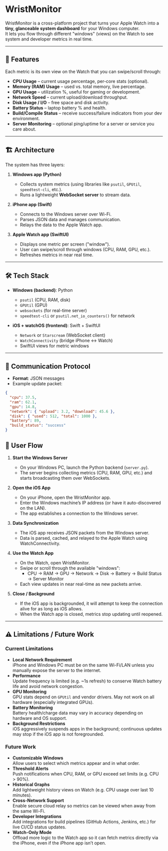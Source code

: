 # WristMonitor
WristMonitor is a cross-platform project that turns your Apple Watch into a **tiny, glanceable system dashboard** for your Windows computer.  
It lets you flow through different "windows" (views) on the Watch to see system and developer metrics in real time.

---

## 🚀 Features

Each metric is its own view on the Watch that you can swipe/scroll through:

- **CPU Usage** – current usage percentage, per-core stats (optional).
- **Memory (RAM) Usage** – used vs. total memory, live percentage.
- **GPU Usage** – utilization %, useful for gaming or development.
- **Network Speed** – current upload/download throughput.
- **Disk Usage / I/O** – free space and disk activity.
- **Battery Status** – laptop battery % and health.
- **Build/Compile Status** – receive success/failure indicators from your dev environment.
- **Server Monitoring** – optional ping/uptime for a server or service you care about.

---

## 🏗️ Architecture

The system has three layers:

1. **Windows app (Python)**  
   - Collects system metrics (using libraries like `psutil`, `GPUtil`, `speedtest-cli`, etc.).  
   - Runs a lightweight **WebSocket server** to stream data.  

2. **iPhone app (Swift)**  
   - Connects to the Windows server over Wi-Fi.  
   - Parses JSON data and manages communication.  
   - Relays the data to the Apple Watch app.  

3. **Apple Watch app (SwiftUI)**  
   - Displays one metric per screen ("window").  
   - User can swipe/scroll through windows (CPU, RAM, GPU, etc.).  
   - Refreshes metrics in near real time.  

---

## 🛠️ Tech Stack

- **Windows (backend)**: Python  
  - `psutil` (CPU, RAM, disk)  
  - `GPUtil` (GPU)  
  - `websockets` (for real-time server)  
  - `speedtest-cli` or `psutil.net_io_counters()` for network  

- **iOS + watchOS (frontend)**: Swift + SwiftUI  
  - `Network` or `Starscream` (WebSocket client)  
  - `WatchConnectivity` (bridge iPhone ↔ Watch)  
  - SwiftUI views for metric windows  

---

## 🔌 Communication Protocol

- **Format**: JSON messages  
- Example update packet:

```json
{
  "cpu": 37.5,
  "ram": 62.1,
  "gpu": 14.8,
  "network": { "upload": 3.2, "download": 45.6 },
  "disk": { "used": 512, "total": 1000 },
  "battery": 89,
  "build_status": "success"
}
```
## 📱 User Flow

1. **Start the Windows Server**
   - On your Windows PC, launch the Python backend (`server.py`).
   - The server begins collecting metrics (CPU, RAM, GPU, etc.) and starts broadcasting them over WebSockets.

2. **Open the iOS App**
   - On your iPhone, open the WristMonitor app.
   - Enter the Windows machine’s IP address (or have it auto-discovered on the LAN).
   - The app establishes a connection to the Windows server.

3. **Data Synchronization**
   - The iOS app receives JSON packets from the Windows server.
   - Data is parsed, cached, and relayed to the Apple Watch using WatchConnectivity.

4. **Use the Watch App**
   - On the Watch, open WristMonitor.
   - Swipe or scroll through the available "windows":
     - CPU → RAM → GPU → Network → Disk → Battery → Build Status → Server Monitor
   - Each view updates in near real-time as new packets arrive.

5. **Close / Background**
   - If the iOS app is backgrounded, it will attempt to keep the connection alive for as long as iOS allows.
   - When the Watch app is closed, metrics stop updating until reopened.

---

## ⚠️ Limitations / Future Work

### Current Limitations
- **Local Network Requirement**  
  iPhone and Windows PC must be on the same Wi-Fi/LAN unless you manually expose the server to the internet.
- **Performance**  
  Update frequency is limited (e.g. ~1s refresh) to conserve Watch battery life and avoid network congestion.
- **GPU Monitoring**  
  GPU stats depend on `GPUtil` and vendor drivers. May not work on all hardware (especially integrated GPUs).
- **Battery Monitoring**  
  Battery health/charge data may vary in accuracy depending on hardware and OS support.
- **Background Restrictions**  
  iOS aggressively suspends apps in the background; continuous updates may stop if the iOS app is not foregrounded.

### Future Work
- **Customizable Windows**  
  Allow users to select which metrics appear and in what order.
- **Threshold Alerts**  
  Push notifications when CPU, RAM, or GPU exceed set limits (e.g. CPU > 90%).
- **Historical Graphs**  
  Add lightweight history views on Watch (e.g. CPU usage over last 10 minutes).
- **Cross-Network Support**  
  Enable secure cloud relay so metrics can be viewed when away from the same Wi-Fi.
- **Developer Integrations**  
  Add integrations for build pipelines (GitHub Actions, Jenkins, etc.) for live CI/CD status updates.
- **Watch-Only Mode**  
  Offload more logic to the Watch app so it can fetch metrics directly via the iPhone, even if the iPhone app isn’t open.


